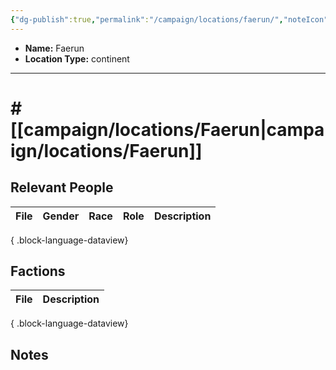 ```yaml
---
{"dg-publish":true,"permalink":"/campaign/locations/faerun/","noteIcon":"","created":"2025-10-26T12:14:57.279-07:00","updated":"2025-10-27T16:35:09.727-07:00"}
---
```



<p><span><ul>
<li dir="auto"><strong>Name:</strong> Faerun</li>
<li dir="auto"><strong>Location Type:</strong> continent</li>
</ul></span></p>

---

# # [[campaign/locations/Faerun\|campaign/locations/Faerun]]


## Relevant People
| File | Gender | Race | Role | Description |
| ---- | ------ | ---- | ---- | ----------- |

{ .block-language-dataview}

## Factions
| File | Description |
| ---- | ----------- |

{ .block-language-dataview}

## Notes
